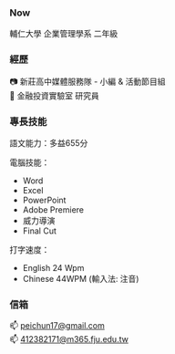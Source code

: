 

<!--
**412382171/412382171** is a ✨ _special_ ✨ repository because its `README.md` (this file) appears on your GitHub profile.

Here are some ideas to get you started:

- 🔭 I’m currently working on ...
- 🌱 I’m currently learning ...
- 👯 I’m looking to collaborate on ...
- 🤔 I’m looking for help with ...
- 💬 Ask me about ...
- 📫 How to reach me: ...
- 😄 Pronouns: ...
- ⚡ Fun fact: ...h
-->

### Now
輔仁大學 企業管理學系 二年級

### 經歷
📷 新莊高中媒體服務隊 - 小編 & 活動節目組 \
📖 金融投資實驗室 研究員

### 專長技能
語文能力：多益655分

電腦技能：
- Word
- Excel
- PowerPoint
- Adobe Premiere
- 威力導演
- Final Cut

打字速度：
- English 24 Wpm
- Chinese 44WPM (輸入法: 注音)

### 信箱
📫 peichun17@gmail.com \
📫 412382171@m365.fju.edu.tw
